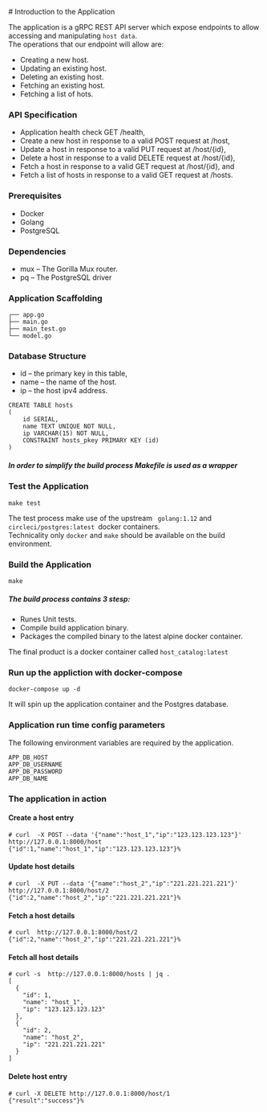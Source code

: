 # Introduction to the Application


The application is a gRPC REST API server which expose endpoints to allow accessing and manipulating `host data`. <br/> 
The operations that our endpoint will allow are:
* Creating a new host.
* Updating an existing host.
* Deleting an existing host.
* Fetching an existing host.
* Fetching a list of hots.

### API Specification
* Application health check GET /health,
* Create a new host in response to a valid POST request at /host,
* Update a host in response to a valid PUT request at /host/{id},
* Delete a host in response to a valid DELETE request at /host/{id},
* Fetch a host in response to a valid GET request at /host/{id}, and
* Fetch a list of hosts in response to a valid GET request at /hosts.

### Prerequisites

* Docker
* Golang
* PostgreSQL

### Dependencies

* mux – The Gorilla Mux router.
* pq – The PostgreSQL driver

### Application Scaffolding

```
┌── app.go
├── main.go
├── main_test.go
└── model.go
```

### Database Structure
    
* id – the primary key in this table,
* name – the name of the host.
* ip – the host ipv4 address.

```
CREATE TABLE hosts
(
    id SERIAL,
    name TEXT UNIQUE NOT NULL,
    ip VARCHAR(15) NOT NULL,
    CONSTRAINT hosts_pkey PRIMARY KEY (id)
)
```

##### In order to simplify the build process Makefile is used as a wrapper 
### Test the Application

```
make test
```

The test process make use of the upstream ` golang:1.12` and `circleci/postgres:latest `docker containers.<br/>
Technicality only `docker` and `make` should be available on the build environment.  

### Build the Application

```
make
```

##### The build process contains 3 stesp:
 * Runes Unit tests.
 * Compile build application binary.
 * Packages the compiled binary to the latest alpine docker container.

The final product is a docker container called `host_catalog:latest`

### Run up the appliction with docker-compose

```
docker-compose up -d
```

It will spin up the application container and the Postgres database.

### Application run time config parameters
The following environment variables are required by the application. 

```
APP_DB_HOST
APP_DB_USERNAME
APP_DB_PASSWORD
APP_DB_NAME
```

### The application in action
#### Create a host entry 

```
# curl  -X POST --data '{"name":"host_1","ip":"123.123.123.123"}' http://127.0.0.1:8000/host
{"id":1,"name":"host_1","ip":"123.123.123.123"}%

```
#### Update host details

```
# curl  -X PUT --data '{"name":"host_2","ip":"221.221.221.221"}' http://127.0.0.1:8000/host/2
{"id":2,"name":"host_2","ip":"221.221.221.221"}%
```

####  Fetch a host details

```
# curl  http://127.0.0.1:8000/host/2
{"id":2,"name":"host_2","ip":"221.221.221.221"}%
```
####  Fetch all host details

```
# curl -s  http://127.0.0.1:8000/hosts | jq .
[
  {
    "id": 1,
    "name": "host_1",
    "ip": "123.123.123.123"
  },
  {
    "id": 2,
    "name": "host_2",
    "ip": "221.221.221.221"
  }
]
```
#### Delete host entry

```
# curl -X DELETE http://127.0.0.1:8000/host/1
{"result":"success"}%
```
